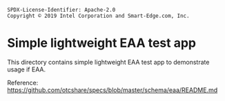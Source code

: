 ```text
SPDX-License-Identifier: Apache-2.0
Copyright © 2019 Intel Corporation and Smart-Edge.com, Inc.
```

# Simple lightweight EAA test app
This directory contains simple lightweight EAA test app to demonstrate usage
if EAA.

Reference: https://github.com/otcshare/specs/blob/master/schema/eaa/README.md
